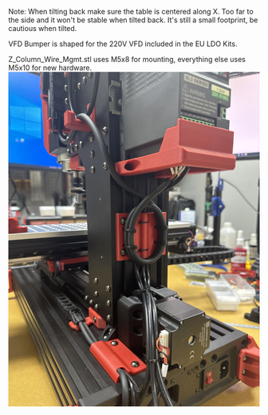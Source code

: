 Note: When tilting back make sure the table is centered along X.  Too far to the side and it won't be stable when tilted back.  It's still a small footprint, be cautious when tilted.

VFD Bumper is shaped for the 220V VFD included in the EU LDO Kits.

Z_Column_Wire_Mgmt.stl uses M5x8 for mounting, everything else uses M5x10 for new hardware.
![Wire Management Example](wire_mgmt.jpg)
